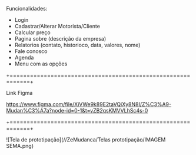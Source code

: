 Funcionalidades:

- Login 
- Cadastrar/Alterar Motorista/Cliente 
- Calcular preço 
- Pagina sobre (descrição da empresa)
- Relatorios (contato, historioco, data, valores, nome)
- Fale conosco
- Agenda
- Menu com as opções 

+============================================================+

Link Figma

https://www.figma.com/file/XiVWe9k89E2taVQiXy8N8I/Z%C3%A9-Mudan%C3%A7a?node-id=0-1&t=vZB2qsKMVVLhSc4s-0

+============================================================+


![Tela de prototipação](//ZeMudanca/Telas prototipação/IMAGEM SEMA.png)